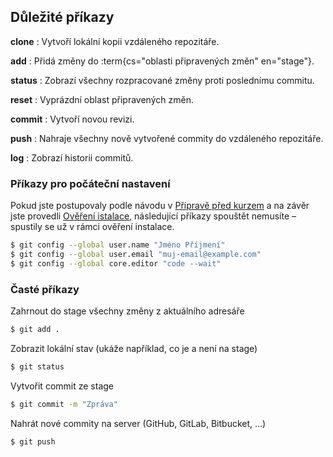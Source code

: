 ## Důležité příkazy

**clone**
: Vytvoří lokální kopii vzdáleného repozitáře.

**add**
: Přidá změny do :term{cs="oblasti připravených změn" en="stage"}.

**status**
: Zobrazí všechny rozpracované změny proti poslednímu commitu.

**reset**
: Vyprázdní oblast připravených změn.

**commit**
: Vytvoří novou revizi.

**push**
: Nahraje všechny nově vytvořené commity do vzdáleného repozitáře.

**log**
: Zobrazí historii commitů.

### Příkazy pro počáteční nastavení
Pokud jste postupovaly podle návodu v [Přípravě před kurzem](https://kodim.cz/kurzy/daweb/#priprava) a na závěr jste provedli [Ověření istalace](https://kodim.cz/kurzy/daweb/priprava/instalace-nastroju/overeni), následující příkazy spouštět nemusíte – spustily se už v rámci ověření instalace.

```sh
$ git config --global user.name "Jméno Příjmení"
$ git config --global user.email "muj-email@example.com"
$ git config --global core.editor "code --wait"
```

### Časté příkazy

Zahrnout do stage všechny změny z aktuálního adresáře

```sh
$ git add .
```

Zobrazit lokální stav (ukáže například, co je a není na stage)

```sh
$ git status
```

Vytvořit commit ze stage

```sh
$ git commit -m "Zpráva"
```

Nahrát nové commity na server (GitHub, GitLab, Bitbucket, …)

```sh
$ git push
```
